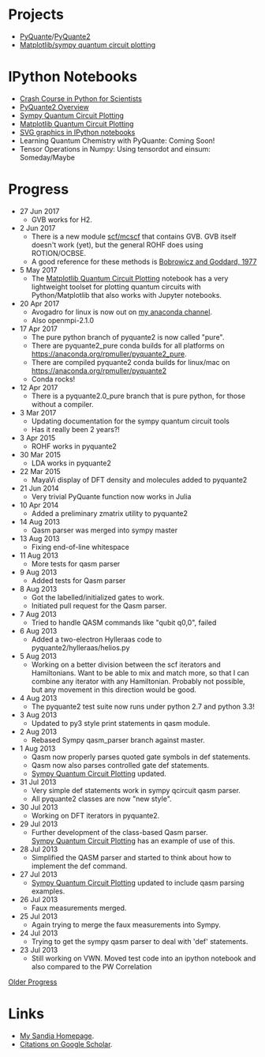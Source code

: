 Projects
========
* [PyQuante](http://pyquante.sf.net)/[PyQuante2](https://github.com/rpmuller/pyquante2)
* [Matplotlib/sympy quantum circuit plotting](https://github.com/rpmuller/PlotQCircuit/blob/master/PlotQCircuit.ipynb)

IPython Notebooks
=================
* [Crash Course in Python for Scientists](http://nbviewer.ipython.org/5920182)
* [PyQuante2 Overview](http://nbviewer.ipython.org/5745404)
* [Sympy Quantum Circuit Plotting](http://nbviewer.ipython.org/5843312)
* [Matplotlib Quantum Circuit Plotting](https://github.com/rpmuller/PlotQCircuit/blob/master/PlotQCircuit.ipynb)
* [SVG graphics in IPython notebooks](http://nbviewer.ipython.org/5666810)
* Learning Quantum Chemistry with PyQuante: Coming Soon!
* Tensor Operations in Numpy: Using tensordot and einsum: Someday/Maybe 

Progress
========
* 27 Jun 2017
  - GVB works for H2.
* 2 Jun 2017
  - There is a new module [scf/mcscf](https://github.com/rpmuller/pyquante2/blob/master/pyquante2/scf/mcscf.py) that contains GVB. GVB itself doesn't work (yet), but the general ROHF does using ROTION/OCBSE.
  - A good reference for these methods is [Bobrowicz and Goddard, 1977](http://www.wag.caltech.edu/publications/sup/pdf/108.pdf)
* 5 May 2017
  - The [Matplotlib Quantum Circuit Plotting](https://github.com/rpmuller/PlotQCircuit/blob/master/PlotQCircuit.ipynb) notebook has a very lightweight toolset for plotting quantum circuits with Python/Matplotlib that also works with Jupyter notebooks.
* 20 Apr 2017
  - Avogadro for linux is now out on [my anaconda channel](http://anaconda.org/rpmuller).
  - Also openmpi-2.1.0
* 17 Apr 2017
  - The pure python branch of pyquante2 is now called "pure".
  - There are pyquante2_pure conda builds for all platforms on https://anaconda.org/rpmuller/pyquante2_pure.
  - There are compiled pyquante2 conda builds for linux/mac on https://anaconda.org/rpmuller/pyquante2
  - Conda rocks! 
* 12 Apr 2017
  - There is a pyquante2.0_pure branch that is pure python, for those without a compiler.
* 3 Mar 2017
  - Updating documentation for the sympy quantum circuit tools
  - Has it really been 2 years?!
* 3 Apr 2015
  - ROHF works in pyquante2
* 30 Mar 2015
  - LDA works in pyquante2
* 22 Mar 2015
  - MayaVi display of DFT density and molecules added to pyquante2
* 21 Jun 2014
  - Very trivial PyQuante function now works in Julia
* 10 Apr 2014
  - Added a preliminary zmatrix utility to pyquante2
* 14 Aug 2013
  - Qasm parser was merged into sympy master
* 13 Aug 2013
  - Fixing end-of-line whitespace
* 11 Aug 2013
  - More tests for qasm parser
* 9 Aug 2013
  - Added tests for Qasm parser
* 8 Aug 2013
  - Got the labelled/initialized gates to work.
  - Initiated pull request for the Qasm parser.
* 7 Aug 2013
  - Tried to handle QASM commands like "qubit q0,0", failed
* 6 Aug 2013
  - Added a two-electron Hylleraas code to pyquante2/hylleraas/helios.py
* 5 Aug 2013
  - Working on a better division between the scf iterators and Hamiltonians. Want to be able to mix and match more,
    so that I can combine any iterator with any Hamiltonian. Probably not possible, but any movement in this
    direction would be good.
* 4 Aug 2013
  - The pyquante2 test suite now runs under python 2.7 and python 3.3!
* 3 Aug 2013
  - Updated to py3 style print statements in qasm module.
* 2 Aug 2013
  - Rebased Sympy qasm_parser branch against master.
* 1 Aug 2013
  - Qasm now properly parses quoted gate symbols in def statements.
  - Qasm now also parses controlled gate def statements.
  - [Sympy Quantum Circuit Plotting](http://nbviewer.ipython.org/5843312) updated.
* 31 Jul 2013
  - Very simple def statements work in sympy qcircuit qasm parser.
  - All pyquante2 classes are now "new style".
* 30 Jul 2013
  - Working on DFT iterators in pyquante2.
* 29 Jul 2013
  - Further development of the class-based Qasm parser.  
    [Sympy Quantum Circuit Plotting](http://nbviewer.ipython.org/5843312) has an example 
    of use of this.
* 28 Jul 2013
  - Simplified the QASM parser and started to think about how to implement the def command.
* 27 Jul 2013
  - [Sympy Quantum Circuit Plotting](http://nbviewer.ipython.org/5843312) updated to include qasm parsing examples.
* 26 Jul 2013
  - Faux measurements merged.
* 25 Jul 2013
  - Again trying to merge the faux measurements into Sympy.
* 24 Jul 2013
  - Trying to get the sympy qasm parser to deal with 'def' statements.
* 23 Jul 2013
  - Still working on VWN. Moved test code into an ipython notebook and also compared to the PW Correlation

[Older Progress](https://github.com/rpmuller/rpmuller.github.io/blob/master/Older.md)

Links
=====
* [My Sandia Homepage](http://www.cs.sandia.gov/~rmuller).
* [Citations on Google Scholar](http://scholar.google.com/citations?user=ihGf4wgAAAAJ&hl=en).

